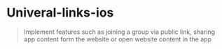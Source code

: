 # Univeral-links-ios
 >Implement features such as joining a group via public link, sharing app content form the website or open website content in the app
